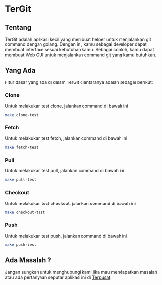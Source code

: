 # TerGit

## Tentang

TerGit adalah aplikasi kecil yang membuat helper untuk menjalankan git command dengan golang. Dengan ini, kamu sebagai developer dapat membuat interface sesuai kebutuhan kamu. Sebagai contoh, kamu dapat membuat Web GUI untuk menjalankan command git yang kamu butuhkan.

## Yang Ada

Fitur dasar yang ada di dalam TerGit diantaranya adalah sebagai berikut:

### Clone

Untuk melakukan test clone, jalankan command di bawah ini

```sh
make clone-test
```

### Fetch

Untuk melakukan test fetch, jalankan command di bawah ini

```sh
make fetch-test
```

### Pull

Untuk melakukan test pull, jalankan command di bawah ini

```sh
make pull-test
```

### Checkout

Untuk melakukan test checkout, jalankan command di bawah ini

```sh
make checkout-test
```

### Push

Untuk melakukan test push, jalankan command di bawah ini

```sh
make push-test
```

## Ada Masalah ?

Jangan sungkan untuk menghubungi kami jika mau mendapatkan masalah atau ada pertanyaan seputar aplikasi ini di [Terpusat](https://www.terpusat.com).
